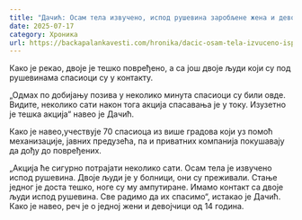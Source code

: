 ```yaml
---
title: "Дачић: Осам тела извучено, испод рушевина заробљене жена и девојчица (14)"
date: 2025-07-17
category: Хроника
url: https://backapalankavesti.com/hronika/dacic-osam-tela-izvuceno-ispod-rusevina-zarobljene-zena-i-devojcica-14/
---
```


Како је рекао, двоје је тешко повређено, а са још двоје људи који су под рушевинама спасиоци су у контакту.

„Одмах по добијању позива у неколико минута спасиоци су били овде. Видите, неколико сати након тога акција спасавања је у току. Изузетно је тешка акција“ навео је Дачић.

Како је навео,учествује 70 спасиоца из више градова који уз помоћ механизације, јавних предузећа, па и приватних компанија покушавају да дођу до повређених.

„Акција ће сигурно потрајати неколико сати. Осам тела је извучено испод рушевина. Двоје људи је у болници, они су преживали. Стање једног је доста тешко, ноге су му ампутиране. Имамо контакт са двоје људи испод рушевина. Све радимо да их спасимо“, истакао је Дачић. Како је навео, реч је о једној жени и девојчици од 14 година.
